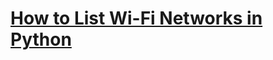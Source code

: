 # [How to List Wi-Fi Networks in Python](https://thepythoncode.com/article/list-nearby-wifi-networks-with-python)